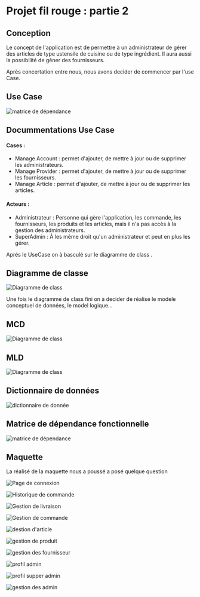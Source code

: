 # Projet fil rouge : partie 2
## Conception
Le concept de l'application est de permettre à un administrateur de gérer des articles de type ustensile de cuisine ou de type ingrédient. Il aura aussi la possibilité de gêner des fournisseurs.

Après concertation entre nous, nous avons decider de commencer par l'use Case.

## Use Case
![matrice de dépendance](https://github.com/BIAOU-ahmed/nestiGestion/blob/master/src/conception/images/useCase.PNG)
## Docummentations Use Case
#### Cases :
- Manage Account : permet d'ajouter, de mettre à jour ou de supprimer les administrateurs.
- Manage Provider :  permet d'ajouter, de mettre à jour ou de supprimer les fournisseurs.
- Manage Article : permet d'ajouter, de mettre à jour ou de supprimer les articles.

#### Acteurs :
- Administrateur : Personne qui gère l'application, les commande, les fournisseurs, les produits et les articles, mais il n'a pas accès à la gestion des administrateurs.
- SuperAdmin : À les même droit qu'un administrateur et peut en plus les gérer.


Aprés le UseCase on à basculé sur le diagramme de class .

## Diagramme de classe
![Diagramme de class](https://github.com/BIAOU-ahmed/nestiGestion/blob/master/src/conception/images/diagrammeClass.PNG)


Une fois le diagramme de class fini on à decider de réalisé le modele conceptuel de données, le model logique...
## MCD
![Diagramme de class](https://github.com/BIAOU-ahmed/nestiGestion/blob/master/src/conception/images/mcd.PNG)

## MLD
![Diagramme de class](https://github.com/BIAOU-ahmed/nestiGestion/blob/master/src/conception/images/mcd.png)

## Dictionnaire de données
![dictionnaire de donnée](https://github.com/BIAOU-ahmed/nestiGestion/blob/master/src/conception/images/dictionnaire.PNG)
## Matrice de dépendance fonctionnelle
![matrice de dépendance](https://github.com/BIAOU-ahmed/nestiGestion/blob/master/src/conception/images/matrice.PNG)


## Maquette
La réalisé de la maquette nous a poussé a posé quelque question

![Page de connexion](https://github.com/BIAOU-ahmed/nestiGestion/blob/master/src/conception/images/maquette/Connexion.png)

![Historique de commande](https://github.com/BIAOU-ahmed/nestiGestion/blob/master/src/conception/images/maquette/HistoriqueCommandes.png)

![Gestion de livraison](https://github.com/BIAOU-ahmed/nestiGestion/blob/master/src/conception/images/maquette/GestionLivraisons.png)

![Gestion de commande](https://github.com/BIAOU-ahmed/nestiGestion/blob/master/src/conception/images/maquette/GestionCommandes.png)

![destion d'article](https://github.com/BIAOU-ahmed/nestiGestion/blob/master/src/conception/images/maquette/GestionArticles.png)

![gestion de produit](https://github.com/BIAOU-ahmed/nestiGestion/blob/master/src/conception/images/maquette/GestionProduits.png)

![gestion des fournisseur](https://github.com/BIAOU-ahmed/nestiGestion/blob/master/src/conception/images/maquette/GestionFournisseurs.png)

![profil admin](https://github.com/BIAOU-ahmed/nestiGestion/blob/master/src/conception/images/maquette/ProfilAdmin.png)

![profil supper admin](https://github.com/BIAOU-ahmed/nestiGestion/blob/master/src/conception/images/maquette/ProfilSuperAdmin.png)

![gestion des admin](https://github.com/BIAOU-ahmed/nestiGestion/blob/master/src/conception/images/maquette/GestionAdmin.png)




